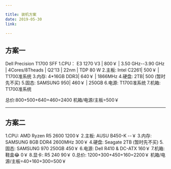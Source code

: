```yaml
---

title: 装机方案
date: 2019-05-30
link:

---
```


## 方案一

Dell Precision T1700 SFF
1.CPU： E3 1270 V3 | 800￥ | 3.50 GHz--3.90 GHz | 4Cores/8Theads | Q2'13 | 22nm | TDP 80 W
2.主板: Intel C2261| 500￥ | T1700准系统
3.内存: 4*16GB DDR3| 640￥ | 1866MHz
4.硬盘: 2TB| 500 (暂时先不买)
5.固态: SAMSUNG 950| 460￥ | 250GB
6.电源: T1700准系统
7.机箱: T1700准系统

总价:800+500+640+460=2400
机箱/电源/主板=500￥

----

## 方案二

1.CPU: AMD Ryzen R5 2600 1200￥
2.主板: AUSU B450-K --￥
3.内存: SAMSUNG 8GB DDR4 2600MHz 300￥
4.硬盘: Seagate 2TB (暂时先不买)
5.固态: SAMSUNG 970 250GB 450￥
6.电源: Dell R410 & DC-ATX 160￥
7.机箱: 鞋盒😂 0￥
8.显卡: R5 240 90￥
0.总价: 1200+300+450+160=2200￥
机箱/电源/主板=40+160+300=500￥
